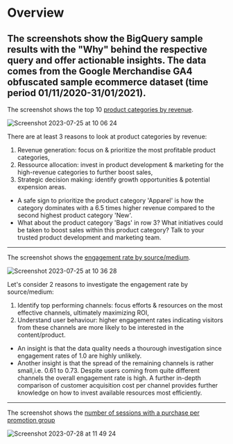 # Overview
**The screenshots show the BigQuery sample results with the "Why" behind the respective query and offer actionable insights. The data comes from the Google Merchandise GA4 obfuscated sample ecommerce dataset (time period 01/11/2020-31/01/2021).**
---

The screenshot shows the top 10 [product categories by revenue](https://github.com/g-aurig/bigquery_samples/blob/main/productCategoriesByRevenue). 

![Screenshot 2023-07-25 at 10 06 24](https://github.com/g-aurig/bigquery_samples/assets/138019708/0a26d9aa-f8de-41ff-9bdc-1b69a6cb5ac1)

There are at least 3 reasons to look at product categories by revenue: 
1. Revenue generation: focus on & prioritize the most profitable product categories,
2. Ressource allocation: invest in product development & marketing for the high-revenue categories to further boost sales,
3. Strategic decision making: identify growth opportunities & potential expension areas. 

- A safe sign to prioritize the product category 'Apparel' is how the category dominates with a 6.5 times higher revenue compared to the second highest product category 'New'. 
- What about the product category 'Bags' in row 3? What initiatives could be taken to boost sales within this product category? Talk to your trusted product development and marketing team.
---

The screenshot shows the [engagement rate by source/medium](https://github.com/g-aurig/bigquery_samples/blob/main/engagementRateBySource_Medium).

![Screenshot 2023-07-25 at 10 36 28](https://github.com/g-aurig/bigquery_samples/assets/138019708/e45f472b-945c-49eb-8cb2-cd2d8a722863)

Let's consider 2 reasons to investigate the engagement rate by source/medium:
1. Identify top performing channels: focus efforts & resources on the most effective channels, ultimately maximizing ROI,
2. Understand user behaviour: higher engagement rates indicating visitors from these channels are more likely to be interested in the content/product.

- An insight is that the data quality needs a thourough investigation since engagement rates of 1.0 are highly unlikely.
- Another insight is that the spread of the remaining channels is rather small,i.e. 0.61 to 0.73. Despite users coming from quite different channels the overall engagement rate is high. A further in-depth comparison of customer acquisition cost per channel provides further knowledge on how to invest available resources most efficiently. 
---

The screenshot shows the [number of sessions with a purchase per promotion group](https://github.com/g-aurig/bigquery_samples/blob/main/sessionsByPromotionName)

![Screenshot 2023-07-28 at 11 49 24](https://github.com/g-aurig/bigquery_samples/assets/138019708/7b0152c4-1bcb-46d6-963a-67b9b3b26df8)





